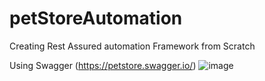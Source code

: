 # petStoreAutomation
Creating Rest Assured automation Framework from Scratch 

Using Swagger (https://petstore.swagger.io/)
![image](https://github.com/user-attachments/assets/d45a8c30-d4e7-4ef9-a933-3200aa80c6ac)
